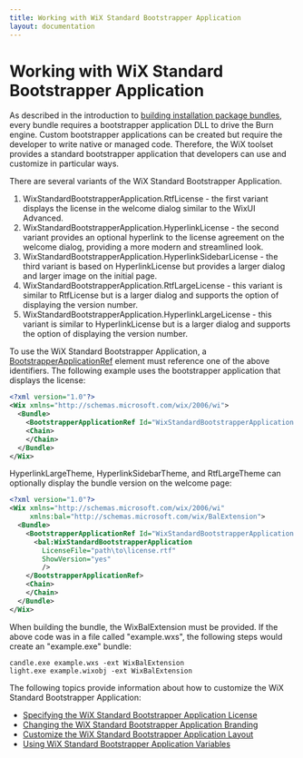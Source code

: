 ```yaml
---
title: Working with WiX Standard Bootstrapper Application
layout: documentation
---
```

# Working with WiX Standard Bootstrapper Application

As described in the introduction to [building installation package bundles](../../bundle/index.md), every bundle requires a bootstrapper application DLL to drive the Burn engine. Custom bootstrapper applications can be created but require the developer to write native or managed code. Therefore, the WiX toolset provides a standard bootstrapper application that developers can use and customize in particular ways.

There are several variants of the WiX Standard Bootstrapper Application.

1. WixStandardBootstrapperApplication.RtfLicense - the first variant displays the license in the welcome dialog similar to the WixUI Advanced.
1. WixStandardBootstrapperApplication.HyperlinkLicense - the second variant provides an optional hyperlink to the license agreement on the welcome dialog, providing a more modern and streamlined look.
1. WixStandardBootstrapperApplication.HyperlinkSidebarLicense - the third variant is based on HyperlinkLicense but provides a larger dialog and larger image on the initial page.
1. WixStandardBootstrapperApplication.RtfLargeLicense - this variant is similar to RtfLicense but is a larger dialog and supports the option of displaying the version number.
1. WixStandardBootstrapperApplication.HyperlinkLargeLicense - this variant is similar to HyperlinkLicense but is a larger dialog and supports the option of displaying the version number.

To use the WiX Standard Bootstrapper Application, a [BootstrapperApplicationRef](../../xsd/wix/bootstrapperapplicationref.md) element must reference one of the above identifiers. The following example uses the bootstrapper application that displays the license:

```xml
<?xml version="1.0"?>
<Wix xmlns="http://schemas.microsoft.com/wix/2006/wi">
  <Bundle>
    <BootstrapperApplicationRef Id="WixStandardBootstrapperApplication.RtfLicense" />
    <Chain>
    </Chain>
  </Bundle>
</Wix>
```

HyperlinkLargeTheme, HyperlinkSidebarTheme, and RtfLargeTheme can optionally display the bundle version on the welcome page:

```xml
<?xml version="1.0"?>
<Wix xmlns="http://schemas.microsoft.com/wix/2006/wi"
     xmlns:bal="http://schemas.microsoft.com/wix/BalExtension">
  <Bundle>
    <BootstrapperApplicationRef Id="WixStandardBootstrapperApplication.RtfLicense">
      <bal:WixStandardBootstrapperApplication
        LicenseFile="path\to\license.rtf"
        ShowVersion="yes"
        />
    </BootstrapperApplicationRef>
    <Chain>
    </Chain>
  </Bundle>
</Wix>
```

When building the bundle, the WixBalExtension must be provided. If the above code was in a file called &quot;example.wxs&quot;, the following steps would create an &quot;example.exe&quot; bundle:

    candle.exe example.wxs -ext WixBalExtension
    light.exe example.wixobj -ext WixBalExtension

The following topics provide information about how to customize the WiX Standard Bootstrapper Application:

*  [Specifying the WiX Standard Bootstrapper Application License](wixstdba_license.md)
*  [Changing the WiX Standard Bootstrapper Application Branding](wixstdba_branding.md)
*  [Customize the WiX Standard Bootstrapper Application Layout](wixstdba_customize.md)
*  [Using WiX Standard Bootstrapper Application Variables](wixstdba_variables.md)
